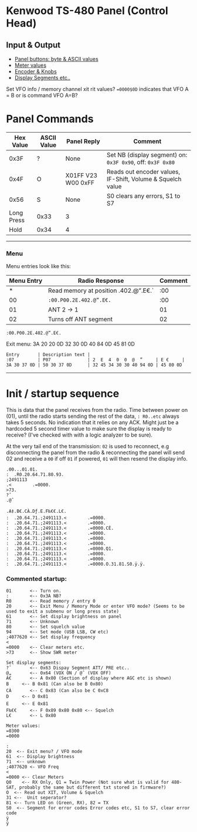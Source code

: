 ﻿# Kenwood TS-480 Panel (Control Head)

## Input & Output
* [Panel buttons: byte & ASCII values](https://github.com/stianeklund/TS-480-Panel/blob/main/Panel/Buttons.md)
* [Meter values](https://github.com/stianeklund/TS-480-Panel/blob/main/Panel/S-Meter_UART-RX.md)
* [Encoder & Knobs](https://github.com/stianeklund/TS-480-Panel/blob/main/Panel/Encoders.md)
* [Display Segments etc..](https://github.com/stianeklund/TS-480-Panel/blob/main/Panel/Display.md)

Set VFO info / memory channel xit rit values?
`=0000$0D` indicates that VFO A = B or is command VFO A=B?

# Panel Commands

| Hex Value  | ASCII Value | Panel Reply        | Comment                                                    |
|------------|-------------|--------------------|------------------------------------------------------------|
| 0x3F       | ?           | None               | Set NB (display segment) on: `0x3F 0x90`, off: `0x3F 0x80` |
| 0x4F       | O           | X01FF V23 W00 0xFF | Reads out encoder values, IF-Shift, Volume & Squelch value |
| 0x56       | S           | None               | S0 clears any errors, S1 to S7                             |
| Long Press | 0x33        | 3                  |                                                            |
| Hold       | 0x34        | 4                  |                                                            |

---

### Menu
Menu entries look like this: 

| Menu Entry | Radio Response                       | Comment | 
|------------|--------------------------------------|---------|
| *          | Read memory at position .402.@”.E€.` | :00     | 
| 00         | `:00.P00.2E.402.@”.E€.`              | :00     | 
| 01         | ANT 2 -> 1                           | 01      | 
| 02         | Turns off ANT segment                | 02      | 
`:00.P00.2E.402.@”.E€.`

Exit menu: 3A 20 20 0D 32 30 0D 40 84 0D 45 81 0D

```
Entry       | Description text | 
:07         | P07              | 2  E  4  0  0  @  ”     | E €     |
3A 30 37 0D | 50 30 37 0D      | 32 45 34 30 30 40 94 0D | 45 80 0D

```

---

# Init / startup sequence
This is data that the panel receives from the radio. 
Time between power on (01), until the radio starts sending the rest of the data, `: R0..etc` always takes 5 seconds. No indication that it relies on any ACK.
Might just be a hardcoded 5 second timer value to make sure the display is ready to receive? (I've checked with with a logic analyzer to be sure).

At the very tail end of the transmission:
`02` is used to reconnect, e.g disconnecting the panel from the radio & reconnecting the panel will send 02 and receive a `00` if off `01` if powered, `01` will then resend the display info.

```
.00...01.01.
:  .R0.20.64.71.80.93.
;2491113
.<        .=0000.
>73.
?ˆ
.@ˆ

.A‡.B€.CÀ.Dƒ.E.F‰€€.L€.
:  .20.64.71.;2491113.<        .=0000.
:  .20.64.71.;2491113.<        .=0000.
:  .20.64.71.;2491113.<        .=0000.CÈ.
:  .20.64.71.;2491113.<        .=0000.
:  .20.64.71.;2491113.<        .=0000.
:  .20.64.71.;2491113.<        .=0000.
:  .20.64.71.;2491113.<        .=0000.Q1.
:  .20.64.71.;2491113.<        .=0000.
:  .20.64.71.;2491113.<        .=0000.
:  .20.64.71.;2491113.<        .=0000.O.31.81.S0.ÿ.ÿ.
```

### Commented startup:
```
01       <-- Turn on. 
:        <-- 0x3A NB?
R0       <-- Read memory / entry 0
20       <-- Exit Menu / Memory Mode or enter VFO mode? (Seems to be used to exit a submenu or long press state)
61       <-- Set display brightness on panel
71       <-- Unknown
80       <-- Set squelch value
94       <-- Set mode (USB LSB, CW etc)
;4077620 <-- Set display frequency
<         
=0000    <-- Clear meters etc.
>73      <-- Show SWR meter

Set display segments:
?ˆ       <-- 0x63 Dispay Segment ATT/ PRE etc..
@„       <-- 0x64 (VOX ON / @ˆ (VOX OFF)
A€       <-- A 0x80 (Section of display where AGC etc is shown)
B     <-- B 0x81 (Can also be B 0x80)
CÀ       <-- C 0x83 (Can also be C 0xC8
D     <-- D 0x81
E     <-- E 0x81
F‰€€     <-- F 0x89 0x80 0x80 <-- Squelch
L€       <-- L 0x80

Meter values:
=0300
=0000

:  
20  <-- Exit menu? / VFO mode
61  <-- Display brightness
71  <-- unknown
;4077620 <- VFO Freq
<        
=0000 <-- Clear Meters
Q0    <-- RX Only, Q1 = Twin Power (Not sure what is valid for 480-SAT, probably the same but different txt stored in firmware?)
O  <-- Read out XIT, Volume & Squelch
31 <--  Unit seperator?
81 <-- Turn LED on (Green, RX), 82 = TX
S0  <-- Segment for error codes Error codes etc, S1 to S7, clear error code
ÿ
ÿ
```